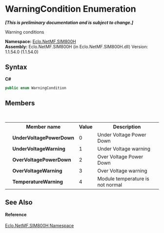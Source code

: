 # WarningCondition Enumeration
 _**\[This is preliminary documentation and is subject to change.\]**_

Warning conditions

**Namespace:**&nbsp;<a href="N_Eclo_NetMF_SIM800H">Eclo.NetMF.SIM800H</a><br />**Assembly:**&nbsp;Eclo.NetMF.SIM800H (in Eclo.NetMF.SIM800H.dll) Version: 1.1.54.0 (1.1.54.0)

## Syntax

**C#**<br />
``` C#
public enum WarningCondition
```


## Members
&nbsp;<table><tr><th></th><th>Member name</th><th>Value</th><th>Description</th></tr><tr><td /><td target="F:Eclo.NetMF.SIM800H.WarningCondition.UnderVoltagePowerDown">**UnderVoltagePowerDown**</td><td>0</td><td>Under Voltage Power Down</td></tr><tr><td /><td target="F:Eclo.NetMF.SIM800H.WarningCondition.UnderVoltageWarning">**UnderVoltageWarning**</td><td>1</td><td>Under Voltage warning</td></tr><tr><td /><td target="F:Eclo.NetMF.SIM800H.WarningCondition.OverVoltagePowerDown">**OverVoltagePowerDown**</td><td>2</td><td>Over Voltage Power Down</td></tr><tr><td /><td target="F:Eclo.NetMF.SIM800H.WarningCondition.OverVoltageWarning">**OverVoltageWarning**</td><td>3</td><td>Over Voltage warning</td></tr><tr><td /><td target="F:Eclo.NetMF.SIM800H.WarningCondition.TemperatureWarning">**TemperatureWarning**</td><td>4</td><td>Module temperature is not normal</td></tr></table>

## See Also


#### Reference
<a href="N_Eclo_NetMF_SIM800H">Eclo.NetMF.SIM800H Namespace</a><br />